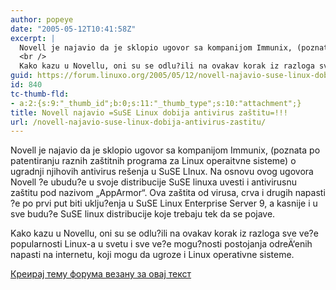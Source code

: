 ```yaml
---
author: popeye
date: "2005-05-12T10:41:58Z"
excerpt: |
  Novell je najavio da je sklopio ugovor sa kompanijom Immunix, (poznata po patentiranju raznih zaštitnih programa za Linux operaitvne sisteme) o ugradnji njihovih antivirus rešenja u SuSE LInux. Na osnovu ovog ugovora Novell ?e ubudu?e u svoje distribucije SuSE linuxa uvesti i antivirusnu zaštitu pod nazivom "AppArmor". Ova zaštita od virusa, crva i drugih napasti ?e po prvi put biti uklju?enja u SuSE Linux Enterprise Server 9,  a kasnije i u sve budu?e SuSE linux distribucije koje trebaju tek da se pojave.<br />
  <br />
  Kako kazu u Novellu, oni su se odlu?ili na ovakav korak iz razloga sve ve?e popularnosti Linux-a u svetu i sve ve?e mogu?nosti postojanja odreÄ‘enih napasti na internetu, koji mogu da ugroze i Linux operativne sisteme.
guid: https://forum.linuxo.org/2005/05/12/novell-najavio-suse-linux-dobija-antivirus-zastitu/
id: 840
tc-thumb-fld:
- a:2:{s:9:"_thumb_id";b:0;s:11:"_thumb_type";s:10:"attachment";}
title: Novell najavio =SuSE Linux dobija antivirus zaštitu=!!!
url: /novell-najavio-suse-linux-dobija-antivirus-zastitu/
---
```

Novell je najavio da je sklopio ugovor sa kompanijom Immunix, (poznata po patentiranju raznih zaštitnih programa za Linux operaitvne sisteme) o ugradnji njihovih antivirus rešenja u SuSE LInux. Na osnovu ovog ugovora Novell ?e ubudu?e u svoje distribucije SuSE linuxa uvesti i antivirusnu zaštitu pod nazivom &#8222;AppArmor&#8220;. Ova zaštita od virusa, crva i drugih napasti ?e po prvi put biti uklju?enja u SuSE Linux Enterprise Server 9, a kasnije i u sve budu?e SuSE linux distribucije koje trebaju tek da se pojave.

Kako kazu u Novellu, oni su se odlu?ili na ovakav korak iz razloga sve ve?e popularnosti Linux-a u svetu i sve ve?e mogu?nosti postojanja odreÄ‘enih napasti na internetu, koji mogu da ugroze i Linux operativne sisteme. <!--break-->

[Креирај тему форума везану за овај текст](https://linuxo.org/nova-tema-na-forumu/?se_pid=840)